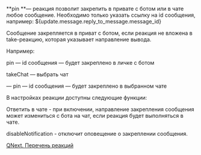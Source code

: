 
**pin **— реакция позволит закрепить в привате с ботом или в чате любое сообщение. Необходимо только указать ссылку на id сообщения, например: ${update.message.reply_to_message.message_id}



Сообщение закрепляется в приват с ботом, если реакция не вложена в take-реакцию, которая указывает направление вывода.

Например:

pin — id сообщения — будет закреплено в личке с ботом

takeChat — выбрать чат

— pin — id сообщения — будет закреплено в выбранном чате



В настройках реакции доступны следующие функции:

Ответить в чате - при включении, направление закрепления сообщения может измениться с бота на чат, если реакция будет выполняться в чате.

disableNotification - отключит оповещение о закреплении сообщения.



[QNext. Перечень реакций](/ph/QNext-admin-reaction-about-05-01)